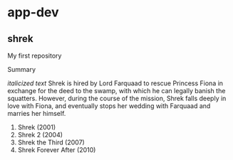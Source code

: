 # app-dev
## shrek
My first repository

Summary

*italicized text* Shrek is hired by Lord Farquaad to rescue Princess Fiona in exchange for the deed to the swamp, with which he can legally banish the squatters. However, during the course of the mission, Shrek falls deeply in love with Fiona, and eventually stops her wedding with Farquaad and marries her himself.

1. Shrek (2001)
2. Shrek 2 (2004)
3. Shrek the Third (2007) 
4. Shrek Forever After (2010)

